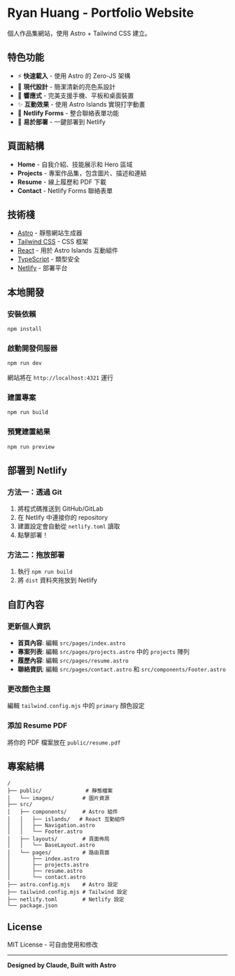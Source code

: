 # Ryan Huang - Portfolio Website

個人作品集網站，使用 Astro + Tailwind CSS 建立。

## 特色功能

- ⚡ **快速載入** - 使用 Astro 的 Zero-JS 架構
- 🎨 **現代設計** - 簡潔清新的亮色系設計
- 📱 **響應式** - 完美支援手機、平板和桌面裝置
- ✨ **互動效果** - 使用 Astro Islands 實現打字動畫
- 📝 **Netlify Forms** - 整合聯絡表單功能
- 🚀 **易於部署** - 一鍵部署到 Netlify

## 頁面結構

- **Home** - 自我介紹、技能展示和 Hero 區域
- **Projects** - 專案作品集，包含圖片、描述和連結
- **Resume** - 線上履歷和 PDF 下載
- **Contact** - Netlify Forms 聯絡表單

## 技術棧

- [Astro](https://astro.build/) - 靜態網站生成器
- [Tailwind CSS](https://tailwindcss.com/) - CSS 框架
- [React](https://react.dev/) - 用於 Astro Islands 互動組件
- [TypeScript](https://www.typescriptlang.org/) - 類型安全
- [Netlify](https://www.netlify.com/) - 部署平台

## 本地開發

### 安裝依賴

```bash
npm install
```

### 啟動開發伺服器

```bash
npm run dev
```

網站將在 `http://localhost:4321` 運行

### 建置專案

```bash
npm run build
```

### 預覽建置結果

```bash
npm run preview
```

## 部署到 Netlify

### 方法一：透過 Git

1. 將程式碼推送到 GitHub/GitLab
2. 在 Netlify 中連接你的 repository
3. 建置設定會自動從 `netlify.toml` 讀取
4. 點擊部署！

### 方法二：拖放部署

1. 執行 `npm run build`
2. 將 `dist` 資料夾拖放到 Netlify

## 自訂內容

### 更新個人資訊

- **首頁內容**: 編輯 `src/pages/index.astro`
- **專案列表**: 編輯 `src/pages/projects.astro` 中的 `projects` 陣列
- **履歷內容**: 編輯 `src/pages/resume.astro`
- **聯絡資訊**: 編輯 `src/pages/contact.astro` 和 `src/components/Footer.astro`

### 更改顏色主題

編輯 `tailwind.config.mjs` 中的 `primary` 顏色設定

### 添加 Resume PDF

將你的 PDF 檔案放在 `public/resume.pdf`

## 專案結構

```
/
├── public/              # 靜態檔案
│   └── images/         # 圖片資源
├── src/
│   ├── components/     # Astro 組件
│   │   ├── islands/   # React 互動組件
│   │   ├── Navigation.astro
│   │   └── Footer.astro
│   ├── layouts/        # 頁面佈局
│   │   └── BaseLayout.astro
│   └── pages/          # 路由頁面
│       ├── index.astro
│       ├── projects.astro
│       ├── resume.astro
│       └── contact.astro
├── astro.config.mjs    # Astro 設定
├── tailwind.config.mjs # Tailwind 設定
├── netlify.toml        # Netlify 設定
└── package.json
```

## License

MIT License - 可自由使用和修改

---

**Designed by Claude, Built with Astro**
